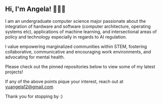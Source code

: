 ## Hi, I'm Angela! 👩🏻‍💻

I am an undergraduate computer science major passionate about the integration of hardware and software (computer architecture, operating systems etc), applications of machine learning, and intersectional areas of policy and technology especially in regards to AI regulation. 

I value empowering marginalized communities within STEM, fostering collaborative, communicative and encouraging work environments, and advocating for mental health.

Please check out the pinned repositories below to view some of my latest projects! 

If any of the above points pique your interest, reach out at yuangela12@gmail.com

Thank you for stopping by :)

<!--
**AngelaYu-3/AngelaYu-3** is a ✨ _special_ ✨ repository because its `README.md` (this file) appears on your GitHub profile.

Here are some ideas to get you started:

- 🔭 I’m currently working on ...
- 🌱 I’m currently learning ...
- 👯 I’m looking to collaborate on ...
- 🤔 I’m looking for help with ...
- 💬 Ask me about ...
- 📫 How to reach me: ...
- 😄 Pronouns: ...
- ⚡ Fun fact: ...
-->

